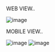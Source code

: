 WEB VIEW..

![image](https://github.com/user-attachments/assets/b00c710c-88ab-4dbd-82e8-f393327581d5)


MOBILE VIEW..

![image](https://github.com/user-attachments/assets/f03f4bea-98f9-42dc-8fa7-4d172dae17e1)
![image](https://github.com/user-attachments/assets/2a62b803-51a8-47a2-a552-69deb691970c)
